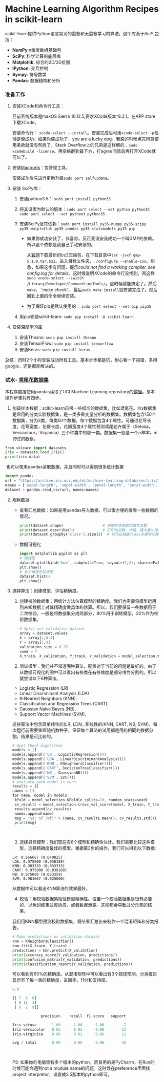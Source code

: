 # Machine Learning Algorithm Recipes in scikit-learn

scikit-learn提供Python语言实现的监督和无监督学习的算法。这个库基于*SciP*,包括：

-  **NumPy**:n维度数组基础包
-  **SciPy**: 科学计算的底层库
-  **Matplotlib**: 综合的2D/3D绘图
-  **IPython**: 交互控制
-  **Sympy**: 符号数学
-  **Pandas**: 数据结构和分析

### 准备工作

1. 安装XCode和命令行工具：

   目前系统版本是maxOS Sierra 10.12.5,要求XCode版本^8.2.1。在APP store下载XCode。

   安装命令行： `xcode-select --install`。安装完成后可用`xcode-select -p`检验是否成功。如果你装成功了，you are a lucky dog。我装的时候点完同意使用条款就没有然后了，Stack Overflow上的兄弟是这样解的：`sudo xcodebuild -license`。用空格翻到最下方，打agree同意后再打开XCode就可以了。

2. 安装[Macports](https://www.macports.org/)：包管理工具。

   安装成功后先进行更新升级`sudo port selfupdate`。

3. 安装 SciPy库：

   1. 安装python3.5： `sudo port install python35`

   2. 将其设置为默认的版本：`sudo port select --set python python35 sudo port select --set python3 python35`

   3. 安装SciPy及其依赖：`sudo port install py35-numpy py35-scipy py35-matplotlib py35-pandas py35-statsmodels py35-pip`

      -  如果你成功安装了，恭喜你。反正我没安装成功一个叫GMP的依赖。所以这个依赖是我自己手动安装的。

         从[官网](https://gmplib.org/)下载最新的bz2压缩包，在下载目录中`tar -jvxf gmp-5.1.0.tar.bz2`。进入目标文件夹，`./configure --enable-cxx`。别急，如果这步有问题，提示*could not find a working compiler, see config.log for details*。这时候说明XCode的命令行没找到，再这样`sudo xcode-select --switch /Library/Developer/CommandLineTools/`。这时候就能搞定了。然后`make`， 'make check'， 最后`sudo make install`就安装完成了。然后回到上面的命令继续安装。

      - 为了保证pip是默认使用的： `sudo port select --set pip pip35`

   4. 用pip安装scikit-learn: `sudo pip install -U scikit-learn`

4. 安装深度学习库

   1. 安装Theano: `sudo pip install theano`
   2. 安装TensorFlow: `sudo pip install tensorflow`
   3. 安装Keras: `sudo pip install keras`

总结：历时2个小时安装成功所有工具。基本步步都是坑，耐心看一下报错，多用google，还是都能解决的。

### 试水- [鸢尾花数据集](https://archive.ics.uci.edu/ml/datasets/Iris)

本程序直接使用pandas读取了UCI Machine Learning repository的[数据](https://archive.ics.uci.edu/ml/machine-learning-databases/iris/iris.data)。基本操作步骤共有四步。

1. 加载样本数据：scikit-learn自带一些标准的数据集，比如鸢尾花。Iris数据集是常用的分类实验数据集，是一类多重变量分析的数据集。数据集包含150个数据集，分为3类，每类50个数据，每个数据包含4个属性。可通过花萼长度，花萼宽度，花瓣长度，花瓣宽度4个属性预测鸢尾花卉属于（Setosa，Versicolour，Virginica）三个种类中的哪一类。数据集一般是一个*n样本，m特性*的数组。

```python
from sklearn import datasets
iris = datasets.load_iris()
print(iris.data)
```

​	也可以使用pandas读取数据，并且同时可以得到很多统计数据

```python
import pandas
url = "https://archive.ics.uci.edu/ml/machine-learning-databases/iris/iris.data"
names = ['sepal-length', 'sepal-width', 'petal-length', 'petal-width', 'class']
dataset = pandas.read_csv(url, names=names)
```

2. 观察数据

   -  查看汇总数据：如果是用pandas导入数据，可以很方便的查看一些数据的情况。

      ``` python
      print(dataset.shape) 					# 获取样本条数和属性总数
      print(dataset.describe())    			# 打印出总数，均值，最大最小值之类的各种数据
      print(dataset.groupby('class').size())  # 打印出根据class关键字分类的数据集大小
      ```

   -  数据可视化

      ```python
      import matplotlib.pyplot as plt
      # 箱线图
      dataset.plot(kind='box', subplots=True, layout=(2,2), sharex=False, sharey=False) 
      plt.show()
      # 各个维度的柱状图
      dataset.hist()
      plt.show() 
      ```

3. 选择算法：创建模型，评估精确度。

   1. 创建校验数据集：用统计方法估算模型的精确度。我们也需要将模型运用到未知数据上对其精确度做具体的估算。所以，我们要保留一些数据用于二次校验。一般是将数据集分成两部分，80%用于训练模型，20%作为校验数据集。

      ``` python
      # Split-out validation dataset
      array = dataset.values
      X = array[:,0:4]
      Y = array[:,4]
      validation_size = 0.20
      seed = 7
      X_train, X_validation, Y_train, Y_validation = model_selection.train_test_split(X, Y, test_size=validation_size, random_state=seed)
      ```

   2. 测试模型：我们并不知道哪种算法，配置对于当前的问题是最好的。由于从数据可视化的图中可以看出有些类在有些维度是部分线性分割的。所以就尝试以下6种算法。

   -  Logistic Regression (LR)
   -  Linear Discriminant Analysis (LDA)
   -  K-Nearest Neighbors (KNN).
   -  Classification and Regression Trees (CART).
   -  Gaussian Naive Bayes (NB).
   -  Support Vector Machines (SVM).

   这些算法中包含简单线性的(LR, LDA), 非线性的(KNN, CART, NB, SVM)。每次运行前需要重置随机数种子，保证每个算法的试用都是用的相同的数据分割，结果是可比较的。

   ``` python
   # Spot Check Algorithms
   models = []
   models.append(('LR', LogisticRegression()))
   models.append(('LDA', LinearDiscriminantAnalysis()))
   models.append(('KNN', KNeighborsClassifier()))
   models.append(('CART', DecisionTreeClassifier()))
   models.append(('NB', GaussianNB()))
   models.append(('SVM', SVC()))
   # evaluate each model in turn
   results = []
   names = []
   for name, model in models:
   	kfold = model_selection.KFold(n_splits=10, random_state=seed)
   	cv_results = model_selection.cross_val_score(model, X_train, Y_train, cv=kfold, scoring=scoring)
   	results.append(cv_results)
   	names.append(name)
   	msg = "%s: %f (%f)" % (name, cv_results.mean(), cv_results.std())
   	print(msg)
   ```

   ​

   3. 选择最佳模型：我们现在有6个模型和精确性估计。我们需要比较这些模型，选择精确度最佳的模型。根据第2步的操作，我们可以得到以下数据:

   ````
   LR: 0.966667 (0.040825)
   LDA: 0.975000 (0.038188)
   KNN: 0.983333 (0.033333)
   CART: 0.975000 (0.038188)
   NB: 0.975000 (0.053359)
   SVM: 0.981667 (0.025000)
   ````

   从数据中可以看出KNN算法的效果最好。

   4. 校验：用校验数据集检验模型精确性。设置一个校验数据集是很有必要的，以免训练集过度适应，或者数据泄露。这些都会导致过分乐观的结果。

   我们用KNN模型预测校验数据集，将结果汇总出来制作一个混淆矩阵和分类报告。

   ``` python
   # Make predictions on validation dataset
   knn = KNeighborsClassifier()
   knn.fit(X_train, Y_train)
   predictions = knn.predict(X_validation)
   print(accuracy_score(Y_validation, predictions))
   print(confusion_matrix(Y_validation, predictions))
   print(classification_report(Y_validation, predictions))
   ```

   可以看到有90%的精确度。从混淆矩阵中可以看出有3个错误预测。分类报告显示有了每一类的精确度，召回率，f1分和支持度。

   ``` python
   0.9

   [[ 7  0  0]
    [ 0 11  1]
    [ 0  2  9]]

                precision    recall  f1-score   support

   Iris-setosa       1.00      1.00      1.00         7
   Iris-versicolor   0.85      0.92      0.88        12
   Iris-virginica    0.90      0.82      0.86        11

   avg / total       0.90      0.90      0.90        30
   ```

   ​

   PS: 如果你的电脑里有多个版本的python，而且用的是PyCharm，在Run的时候可能会遇到not a module name的问题。这时候在preference里面找project interpretor，设置成3.5版本的python即可。

